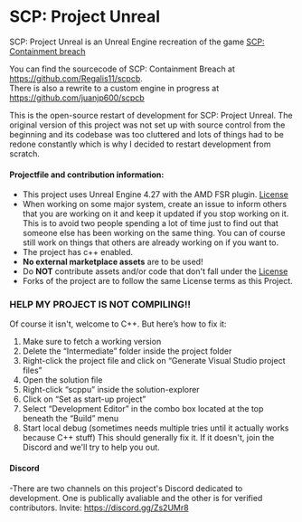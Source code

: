# SCP: Project Unreal
 SCP: Project Unreal is an Unreal Engine recreation of the game [SCP: Containment breach](http://scpcbgame.com/)
 
 You can find the sourcecode of SCP: Containment Breach at https://github.com/Regalis11/scpcb.   
 There is also a rewrite to a custom engine in progress at https://github.com/juanjp600/scpcb

This is the open-source restart of development for SCP: Project Unreal.
The original version of this project was not set up with source control from the beginning and its codebase was too cluttered and lots of things had to be redone constantly which is why I decided to restart development from scratch.

#### Projectfile and contribution information:
- This project uses Unreal Engine 4.27 with the AMD FSR plugin. [License](https://github.com/RadioArtz/scp-project-unreal/blob/main/Plugins/FSR/license.txt)
- When working on some major system, create an issue to inform others that you are working on it and keep it updated if you stop working on it. This is to avoid two people spending a lot of time just to find out that someone else has been working on the same thing. You can of course still work on things that others are already working on if you want to.
- The project has c++ enabled.
- **No external marketplace assets** are to be used!
- Do **NOT** contribute assets and/or code that don't fall under the [License](https://github.com/RadioArtz/scp-project-unreal/blob/d0a3f758f9d75258092dbfb309da14a6c6b8ec47/License.txt)
- Forks of the project are to follow the same License terms as this Project.

 
### HELP MY PROJECT IS NOT COMPILING!!
Of course it isn't, welcome to C++. But here’s how to fix it:
1.    Make sure to fetch a working version
2.    Delete the “Intermediate” folder inside the project folder
3.    Right-click the project file and click on “Generate Visual Studio project files”
4.    Open the solution file
5.    Right-click “scppu” inside the solution-explorer
6.    Click on “Set as start-up project”
7.    Select “Development Editor” in the combo box located at the top beneath the “Build” menu
8.    Start local debug (sometimes needs multiple tries until it actually works because C++ stuff) 
This should generally fix it. If it doesn't, join the Discord and we'll try to help you out.


#### Discord
-There are two channels on this project's Discord dedicated to development. One is publically avaliable and the other is for verified contributors.
Invite:
https://discord.gg/Zs2UMr8
